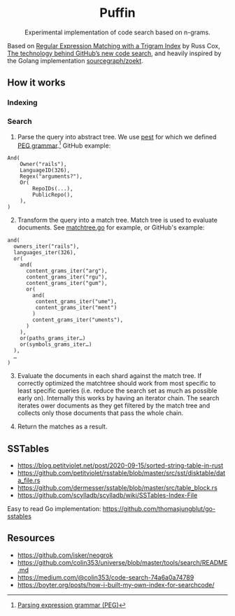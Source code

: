 <div align="center">

# Puffin

Experimental implementation of code search based on n-grams.

</div>

Based on [Regular Expression Matching with a Trigram Index](https://swtch.com/~rsc/regexp/regexp4.html) by Russ Cox, [The technology behind GitHub’s new code search](https://github.blog/2023-02-06-the-technology-behind-githubs-new-code-search/), and heavily inspired by the Golang implementation [sourcegraph/zoekt](https://github.com/sourcegraph/zoekt).

## How it works

### Indexing

### Search

1. Parse the query into abstract tree. We use [pest](https://pest.rs/) for which we defined [PEG grammar](/src/search.proto).[^peg] GitHub example:
  ```
  And(
      Owner("rails"),
      LanguageID(326),
      Regex("arguments?"),
      Or(
          RepoIDs(...),
          PublicRepo(),
      ),
  )    
  ```

2. Transform the query into a match tree. Match tree is used to evaluate documents. See [matchtree.go](https://github.com/sourcegraph/zoekt/blob/main/matchtree.go) for example, or GitHub's example:
  ```
  and(
    owners_iter("rails"),
    languages_iter(326),
    or(
      and(
        content_grams_iter("arg"),
        content_grams_iter("rgu"),
        content_grams_iter("gum"),
        or(
          and(
           content_grams_iter("ume"),
           content_grams_iter("ment")
          )
          content_grams_iter("uments"),
        )
      ),
      or(paths_grams_iter…)
      or(symbols_grams_iter…)
    ), 
    …
  )   
  ```

3. Evaluate the documents in each shard against the match tree. If correctly optimized the matchtree should work from most specific to least specific queries (i.e. reduce the search set as much as possible early on). Internally this works by having an iterator chain. The search iterates ower documents as they get filtered by the match tree and collects only those documents that pass the whole chain.

4. Return the matches as a result.

[^peg]: [Parsing expression grammar (PEG)](https://en.wikipedia.org/wiki/Parsing_expression_grammar)

## SSTables

- https://blog.petitviolet.net/post/2020-09-15/sorted-string-table-in-rust
- https://github.com/petitviolet/rsstable/blob/master/src/sst/disktable/data_file.rs
- https://github.com/dermesser/sstable/blob/master/src/table_block.rs
- https://github.com/scylladb/scylladb/wiki/SSTables-Index-File

Easy to read Go implementation: https://github.com/thomasjungblut/go-sstables


## Resources

- https://github.com/isker/neogrok
- https://github.com/colin353/universe/blob/master/tools/search/README.md
- https://medium.com/@colin353/code-search-74a6a0a74789
- https://boyter.org/posts/how-i-built-my-own-index-for-searchcode/
